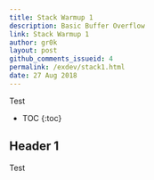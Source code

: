 ```yaml
---
title: Stack Warmup 1
description: Basic Buffer Overflow
link: Stack Warmup 1
author: gr0k
layout: post
github_comments_issueid: 4
permalink: /exdev/stack1.html
date: 27 Aug 2018
---
```


Test

* TOC
{:toc}
## Header 1

Test